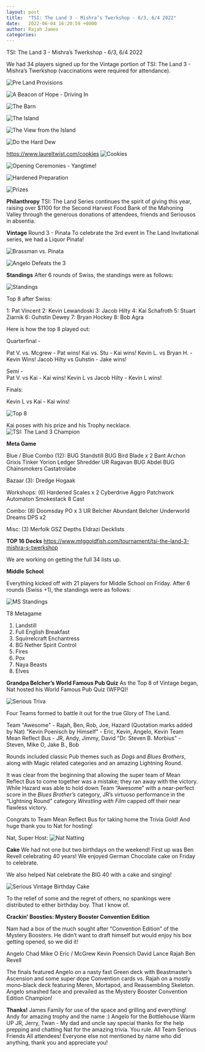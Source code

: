 ```yaml
---
layout: post
title:  "TSI: The Land 3 - Mishra’s Twerkshop - 6/3, 6/4 2022"
date:   2022-06-04 16:20:59 +0000
author: Rajah James
categories: 
---
```

TSI: The Land 3 - Mishra’s Twerkshop - 6/3, 6/4 2022

We had 34 players signed up for the Vintage portion of TSI: The Land 3 - Mishra’s Twerkshop (vaccinations were required for attendance). 

![Pre Land Provisions](https://lh3.googleusercontent.com/pw/AM-JKLX6RSTPj7_pODf7SWJEDZwIbrtoUnJs5e-PHeF80Ei3k_c0SqaRix9Bjx4ohJ2YMsQ3i7HxpBzgq3IxgNkbkxoknXX_UXTaJY6xvMGezPYQWxEsm__1CjY46QfRpih3MzRL3idMLKEi4lmV8sfm8evM=w703-h937-no?authuser=0)

![A Beacon of Hope - Driving In](https://lh3.googleusercontent.com/pw/AM-JKLU-hLYla6bdabw1J8yCmQxJp0eyVeRv-xcIbG339W9HMXTvMbr52Sh2NSB4c_8eV88TfIKr3-UPSJNCdzciLk87ZMMJt3QDJXS3lIfleVovWKfAW9fCrK8kYpiw31WEU4h1egtVoTJ820B6Qlw1hN87JA=w1250-h937-no?authuser=0)

![The Barn](https://lh3.googleusercontent.com/pw/AM-JKLVNPVwmN94KaKucfFLRBrNr7suQzz6Q5lnuaRMq5C7rVcMZ-2x0k_TUI0eiJPMg3eMmmg86_BkuGIyUDaX5RqZbiK2kPKEtesKqDrRLWgXaHD-RW4fcN3DRaxrYiKuAI4-aBa9PoHpJ5dz7xTzjcvNg=w1303-h977-no?authuser=0)

![The Island](https://lh3.googleusercontent.com/pw/AM-JKLUuHy9ElmK4rP4vkzFXJNCSvGVn60qva0WGEoD-QdJtZgoIgHx5T-KZ8OJEHV2ri4pFqckVJEva4dmeSWmRVaSXEuyehrl-IoGNJXSoSxRz2YRJJk9aBdePaBChZZju71ReWoG0J0sPHgm3GSF-GVHY=w733-h977-no?authuser=0)

![The View from the Island](https://lh3.googleusercontent.com/pw/AM-JKLUL5ov3HW8e-fvtmYrAk6vu-tZMH5dK7C94Q6P3lhsW7WpxngkSUx6vTSH9w7ZV_hgm1-LJX__wG9OcapIekyCnK7NF0KngvMgw_98byx96vP2uN3mrITuBQwEfzl1O762VqFw5C0bFFC5KjBHubhtM=w1250-h937-no?authuser=0)

![Do the Hard Dew](https://lh3.googleusercontent.com/pw/AM-JKLUVoPqzVXydIq3iuSVzzPjtYPdFesHWcaj8wkHi0mqIkQofYQ2j105u7F216NnIkUtZJwtY_WqQ0mODGrlQIRmAOwA7NeBP3L0PgoMFO-ChZgdF4q9H0FnyeIBPJ17Z5sSXYTWhYgg7XRNa1BOdVkVSKQ=w703-h937-no?authuser=0)


https://www.laureltwist.com/cookies
![Cookies](https://lh3.googleusercontent.com/pw/AM-JKLU-9rRvZOTWds5GmGpaw5oZdyepRMU19yzYE5RgvlGAkQK84cQSYNkCxym7_DjEKgaWsmCK88xudMKGT-xX2YAPZ0ST-teWlXKrV0Obnt4YK9az92n1hv3-ZVgoHk5s9cUm2a-n9jzG-6t0SUs2qcJP=w660-h880-no?authuser=0)

![Opening Ceremonies - Yangtime!](https://lh3.googleusercontent.com/pw/AM-JKLUORarFhqTYx2YRSiaU2JKB1yWgmEOPcNWXf5yK7mYZLwfFd3vgjkYoPJkBxbzuBzmFtQft2jPuksww2KvW71clN4q4JLkM92JqzIAod-aa8VOYqMN9uOrWfSrx7RueCyHyJAaM5Sh96-q4K9UfK7Nf=w1250-h937-no?authuser=0)


![Hardened Preparation](https://lh3.googleusercontent.com/pw/AM-JKLUfJ3OH1izzWNHrJryvp0ufIpkgQ5-Z2mL1oNdfEdgy6DfQ7iESggXymiOQfbY2N46i7QwTT1k_NTonO4YSEJT6OTYV6obL6nI_nyCaaJrk2kadN4Q_uzKaVfSDLoxuZ2wC2d58xf-OpqFPgN_VKxFW=w1250-h937-no?authuser=0)

![Prizes](https://lh3.googleusercontent.com/pw/AM-JKLVpjliqde48HrWvDl8odisyZ-RywrMdLfIwnS0WLUSW61ohmC9adXlD4bVP4NaECECRY02NQZEnTGZGamwZeFaQSpW7_pu4Pql40M9MAmQYXNtNWW3bjy9A2DT8RmRmnltjvL7owZ1EHyQFTU1lLLMo=w1250-h937-no?authuser=0)

**Philanthropy**
TSI: The Land Series continues the spirit of giving this year, raising over $1100 for the Second Harvest Food Bank of the Mahoning Valley through the generous donations of attendees, friends and Seriousos in absentia.

**Vintage**
Round 3 - Pinata
To celebrate the 3rd event in The Land Invitational series, we had a Liquor Pinata!

![Brassman vs. Pinata](https://lh3.googleusercontent.com/pw/AM-JKLXodX5gWL2muXYRo5eXWifvFbPySU3GDZ9XS-nI6wvpY2SXYndCK4Z0PtQcmDMKtOTJCslDet45j6M8mlYdYsqo_63c5kgiM1vHq4GXnyxqDCvq94BKGDGcPwmgi97xgB_Fge_A9RStjXg74wkYJQzj=w733-h977-no?authuser=0)

![Angelo Defeats the 3](https://lh3.googleusercontent.com/pw/AM-JKLXrKLaDhroXdPutUyl-cAfw-2prAyZUk3z4nzbASdgJfdUH8A3Q6JCMdUaKwQ7eNuL6_SptH1hZeMXSOQXwNYvxk5We6L9nSsAKmq1Iiy2fI_zrYyl0e7xPFtBLqAoLcviEBm8hDhdgIt99uM6wHCW4og=w624-h548-no?authuser=0)

**Standings**
After 6 rounds of Swiss, the standings were as follows: 

![Standings](https://lh3.googleusercontent.com/pw/AM-JKLUF7b7OhDDjjTqR4Ax8H-AX_CPSMKCO2GSEX54z9lvx2sHrCattu5si9gDppJDyuBty3W8Ly70GZgDQm4cmEYkQS8o4DLaxn-4AOAPW2CuegBrTX_ROK1YzVDjrbk8mL8h_2odM1cStUykE58Wg6RmPlw=w343-h520-no?authuser=0)

Top 8 after Swiss: 

1: Pat Vincent
2: Kevin Lewandoski
3: Jacob Hilty
4: Kai Schafroth
5: 	Stuart Ziarnik
6: Guhstin Dewey
7: Bryan Hockey
8: Bob Agra

Here is how the top 8 played out: 

Quarterfinal -

Pat V. vs. Mcgrew - Pat wins!
Kai vs. Stu - Kai wins!
Kevin L. vs Bryan H. - Kevin Wins!
Jacob Hilty vs Guhstin - Jake wins!

Semi -  
Pat V. vs Kai - Kai wins!
Kevin L vs Jacob Hilty - Kevin L wins!

Finals: 

Kevin L vs Kai - Kai wins!

![Top 8](https://lh3.googleusercontent.com/pw/AM-JKLWPCwp2KPBzns_ajr-zmwnJR4oXSiUuBNkl1PZHKUSVhLFtgImi6-abgoKQTh6YdnIm2kS2HU-1-KWf1QY6_hiSMWSVr50eZrEhUBLNnw8rT9xYK1rn8ZOb3-duYre2CeEWrQIuvL5pO9yiSHZNqdej7A=w1174-h880-no?authuser=0)


Kai poses with his prize and his Trophy necklace.
![TSI: The Land 3 Champion](https://lh3.googleusercontent.com/pw/AM-JKLU1F5nJ6SrZWwgtK2bQsLLMY-YMzXiLzxK4KV_t-jsW6YvCNB-VRL4ktefyWoWOgEgSjJTzC5F0pPMeyCNbzNs5eaFIvzcannT9eN63mlHyHh6Py5dPtRM9tuLAcCpmjbaRt_WkAp6Rko1EGnG6ayaQrw=w660-h880-no?authuser=0)

**Meta Game**

Blue / Blue Combo (12):
BUG Standstill
BUG
Bird Blade x 2
Bant Archon
Grixis Tinker
Yorion
Ledger Shredder
UR Ragavan
BUG Abdel
BUG Chainsmokers
Castatrolabe

Bazaar (3):
Dredge
Hogaak

Workshops: (6)
Hardened Scales x 2
Cyberdrive Aggro
Patchwork Automaton
Smokestack
8 Cast


Combo: (8)
Doomsday
PO x 3
UR Belcher
Abundant Belcher
Underworld Dreams
DPS x2

Misc: (3)
Merfolk
GSZ Depths
Eldrazi
Decklists

**TOP 16 Decks** 
https://www.mtggoldfish.com/tournament/tsi-the-land-3-mishra-s-twerkshop

We are working on getting the full 34 lists up.

**Middle School**

Everything kicked off with 21 players for Middle School on Friday. After 6 rounds (Swiss +1), the standings were as follows:

![MS Standings](https://lh3.googleusercontent.com/pw/AM-JKLXsfdyN7G2-Kge4qt9yl-c-KFe4SeySt9rJN9mM0QqK4DGERish09adnJsXdbDvDAPtp9cO371VvboOkPEhcvrY5GQuQFVigGrqcWol7TGcxYw3wO-mo9rxuUON6oYY3R7chzC7lO4QjVYEhXpLVkRTwg=w509-h501-no?authuser=0)

T8 Metagame
1. Landstill 
2. Full English Breakfast 
3. Squirrelcraft Enchantress 
4. BG Nether Spirit Control 
5. Fires 
6. Pox 
7. Naya Beasts 
8. Elves

**Grandpa Belcher’s World Famous Pub Quiz**
As the Top 8 of Vintage began, Nat hosted his World Famous Pub Quiz (WFPQ)!

![Serious Triva](https://lh3.googleusercontent.com/pw/AM-JKLXmc_dxgmZsKj9zGou5V7fsMzY35aZpxG97rAhyEZHxrGZjhmcWd7RDML9LBWrahSJBVPijEIbhU3nteSJnBu939WGyQmfM51JHUAC7GYND_tLlO-D7647uo6ILllBIgpEhGUOtmrUjYFz_1ZtZfNYgyQ=w1250-h937-no?authuser=0)

Four Teams formed to battle it out for the true Glory of The Land. 

Team "Awesome" - Rajah, Ben, Rob, Joe, Hazard (Quotation marks added by Nat)
"Kevin Poenisch by Himself" - Eric, Kevin, Angelo, Kevin
Team Mean Reflect Bus - JR, Andy, Jimmy, David
"Dr. Steven B. Morbius" - Steven, Mike O, Jake B., Bob

Rounds included classic Pub themes such as *Dogs* and *Blues Brothers*, along with Magic related categories and an amazing Lightning Round.

It was clear from the beginning that allowing the super team of Mean Reflect Bus to come together was a mistake; they ran away with the victory. While Hazard was able to hold down Team “Awesome” with a near-perfect score in the *Blues Brother’s* category, JR’s virtuoso performance in the “Lightning Round” category *Wrestling with Film* capped off their near flawless victory.

Congrats to Team Mean Reflect Bus for taking home the Trivia Gold! And huge thank you to Nat for hosting!

Nat, Super Host:
![Nat Natting](https://lh3.googleusercontent.com/pw/AM-JKLUz_e0iH5Z0rx0ACZx3Wt_4yEQdS-apEQqNwPZ-lWSgH1iS36U3zhkT0PHsP-LOeAIMJvisAA6__Or24dOHfQFhcC8sZZIDzZhU6-ZvjsS4mw4RptdrSFtAx_Gxo6rzxusiudPXHLF4OYvCU4758DYjcA=w703-h937-no?authuser=0)

**Cake**
We had not one but two birthdays on the weekend! First up was Ben Revell celebrating 40 years! We enjoyed German Chocolate cake on Friday to celebrate.


We also helped Nat celebrate the BIG 40 with a cake and singing!

![Serious Vintage Birthday Cake](https://lh3.googleusercontent.com/pw/AM-JKLWGEqN4300nwk1k3WojVd_nEpL6OE1huRJ1XAzyWKD8Po1hlGbgLLAqW3vZQCGXSY5rUsBQODjPGwcxwW-hL0dxXZhtyYhFifxktbE2bHdAXPlwJBvaTJmWkA7dwafAIyMOCmJPEkRBA7ah5JY7vX5D=w1250-h937-no?authuser=0)

To the relief of some and the regret of others, no spankings were distributed to either birthday boy. That I know of.

**Crackin’ Boosties: Mystery Booster Convention Edition**

Nam had a box of the much sought after “Convention Edition” of the Mystery Boosters. He didn’t want to draft himself but would enjoy his box getting opened, so we did it! 

Angelo
Chad
Mike O
Eric / McGrew
Kevin Poensich
David Lance
Rajah
Ben Revell

The finals featured Angelo on a nasty fast Green deck with Beastmaster’s Ascension and some super dope Convention cards vs. Rajah on a mostly mono-black deck featuring Meren, Mortapod, and Reassembling Skeleton. Angelo smashed face and prevailed as the Mystery Booster Convention Edition Champion!

**Thanks!**
James Family for use of the space and grilling and everything!
Andy for amazing trophy  and the name :)
Angelo for the Bottlehouse Warm UP
JR, Jerry, Twan - My dad and uncle say special thanks for the help prepping and chatting
Nat for the amazing trivia. You rule.
All Team Serious Friends 
All attendees! Everyone else not mentioned by name who did anything, thank you and appreciate you!